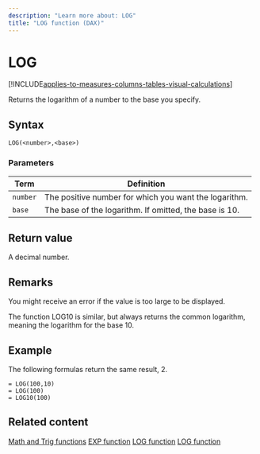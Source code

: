 ```yaml
---
description: "Learn more about: LOG"
title: "LOG function (DAX)"
---
```

# LOG

[!INCLUDE[applies-to-measures-columns-tables-visual-calculations](includes/applies-to-measures-columns-tables-visual-calculations.md)]

Returns the logarithm of a number to the base you specify.

## Syntax

```dax
LOG(<number>,<base>)
```

### Parameters

|Term|Definition|
|--------|--------------|
|`number`|The positive number for which you want the logarithm.|
|`base`|The base of the logarithm. If omitted, the base is 10.|

## Return value

A decimal number.

## Remarks

You might receive an error if the value is too large to be displayed.

The function LOG10 is similar, but always returns the common logarithm, meaning the logarithm for the base 10.

## Example

The following formulas return the same result, 2.

```dax
= LOG(100,10)
= LOG(100)
= LOG10(100)
```

## Related content

[Math and Trig functions](math-and-trig-functions-dax.md)
[EXP function](exp-function-dax.md)
[LOG function](log-function-dax.md)
[LOG function](log-function-dax.md)
